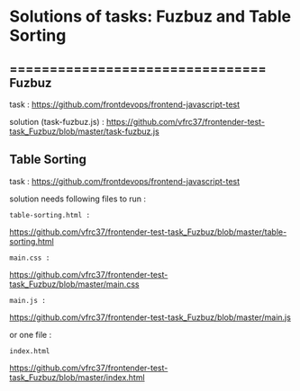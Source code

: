 # Solutions of tasks: Fuzbuz and Table Sorting
================================
Fuzbuz
------
task : 
https://github.com/frontdevops/frontend-javascript-test

solution (task-fuzbuz.js) : 
https://github.com/vfrc37/frontender-test-task_Fuzbuz/blob/master/task-fuzbuz.js

Table Sorting
-------------
task : 
https://github.com/frontdevops/frontend-javascript-test

solution needs following files to run :

    table-sorting.html :
https://github.com/vfrc37/frontender-test-task_Fuzbuz/blob/master/table-sorting.html

    main.css :
https://github.com/vfrc37/frontender-test-task_Fuzbuz/blob/master/main.css
    
    main.js :
https://github.com/vfrc37/frontender-test-task_Fuzbuz/blob/master/main.js

or one file :
    
    index.html
https://github.com/vfrc37/frontender-test-task_Fuzbuz/blob/master/index.html